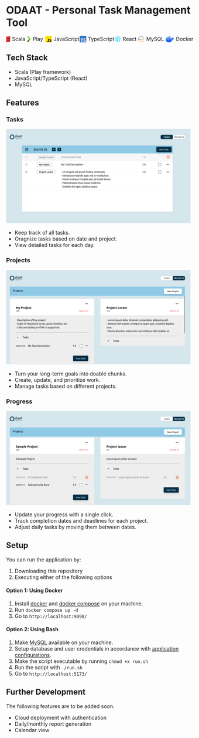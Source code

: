 # ODAAT - Personal Task Management Tool

<div style="display: flex; gap:10px; flex-direction: row;">
    <div style="display:flex; gap:5px; align-items: center; width:fit-content;">
        <img style="height:18px;" src="./readme_images/scala.png" />
        <span>Scala</span>
    </div>
    <div style="display:flex; gap:5px; align-items: center; width:fit-content;">
        <img style="height:18px;" src="./readme_images/play.png" />
        <span>Play</span>
    </div>
    <div style="display:flex; gap:5px; align-items: center; width:fit-content;">
        <img style="height:18px;" src="./readme_images/js.png" />
        <span>JavaScript</span>
    </div>
    <div style="display:flex; gap:5px; align-items: center; width:fit-content;">
        <img style="height:18px;" src="./readme_images/ts.png" />
        <span>TypeScript</span>
    </div>
    <div style="display:flex; gap:5px; align-items: center; width:fit-content;">
        <img style="height:18px;" src="./readme_images/react.png" />
        <span>React</span>
    </div>
    <div style="display:flex; gap:5px; align-items: center; width:fit-content;">
        <img style="height:18px;" src="./readme_images/mysql.png" />
        <span>MySQL</span>
    </div>
    <div style="display:flex; gap:5px; align-items: center; width:fit-content;">
        <img style="height:18px;" src="./readme_images/docker.png" />
        <span>Docker</span>
    </div>
</div>

## Tech Stack
- Scala (Play framework)
- JavaScript/TypeScript (React)
- MySQL

## Features

### Tasks
![Task Page](./screenshots/task.png)
- Keep track of all tasks.
- Oragnize tasks based on date and project.
- View detailed tasks for each day.

### Projects
![Project Page](./screenshots/project.png)
- Turn your long-term goals into doable chunks.
- Create, update, and prioritize work.
- Manage tasks based on different projects.

### Progress
![Progress Page](./screenshots/progress.png)
- Update your progress with a single click.
- Track completion dates and deadlines for each project.
- Adjust daily tasks by moving them between dates.

## Setup
You can run the application by:
1. Downloading this repository
2. Executing either of the following options

#### Option 1: Using Docker
1. Install [docker](https://docs.docker.com/engine/install/) and [docker compose](https://docs.docker.com/compose/install/) on your machine.
2. Run `docker compose up -d`
3. Go to `http://localhost:9090/`

#### Option 2: Using Bash
1. Make [MySQL](https://www.mysql.com/) available on your machine.
2. Setup database and user credentials in accordance with [application configurations](https://github.com/swunoo/odaat/blob/main/server/odaat-server/conf/application.conf).
3. Make the script executable by running `chmod +x run.sh`
4. Run the script with `./run.sh`
3. Go to `http://localhost:5173/`

## Further Development
The following features are to be added soon.
- Cloud deployment with authentication
- Daily/monthly report generation
- Calendar view
